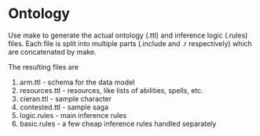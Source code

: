# Ontology

Use make to generate the actual ontology (.ttl) and inference logic (.rules) files.
Each file is split into multiple parts (.include and .r respectively) which are
concatenated by make.

The resulting files are
1. arm.ttl - schema for the data model
2. resources.ttl - resources, like lists of abilities, spells, etc.
3. cieran.ttl - sample character
4. contested.ttl - sample saga
5. logic.rules - main inference rules
6. basic.rules - a few cheap inference rules handled separately
